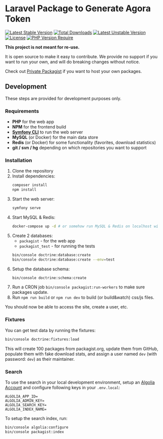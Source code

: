 # Laravel Package to Generate Agora Token

[![Latest Stable Version](http://poser.pugx.org/phpunit/phpunit/v)](https://packagist.org/packages/phpunit/phpunit) [![Total Downloads](http://poser.pugx.org/phpunit/phpunit/downloads)](https://packagist.org/packages/phpunit/phpunit) [![Latest Unstable Version](http://poser.pugx.org/phpunit/phpunit/v/unstable)](https://packagist.org/packages/phpunit/phpunit) [![License](http://poser.pugx.org/phpunit/phpunit/license)](https://packagist.org/packages/phpunit/phpunit) [![PHP Version Require](http://poser.pugx.org/phpunit/phpunit/require/php)](https://packagist.org/packages/phpunit/phpunit)

**This project is not meant for re-use.**

It is open source to make it easy to contribute. We provide no support
if you want to run your own, and will do breaking changes without notice.

Check out [Private Packagist](https://packagist.com/) if you want to
host your own packages.

## Development

These steps are provided for development purposes only.

### Requirements

- **PHP** for the web app
- **NPM** for the frontend build
- **[Symfony CLI](https://symfony.com/download)** to run the web server
- **MySQL** (or Docker) for the main data store
- **Redis** (or Docker) for some functionality (favorites, download statistics)
- **git / svn / hg** depending on which repositories you want to support

### Installation

1. Clone the repository
2. Install dependencies:
   ```bash
   composer install
   npm install
   ```
3. Start the web server:
   ```bash
   symfony serve
   ```
4. Start MySQL & Redis:
   ```bash
   docker-compose up -d # or somehow run MySQL & Redis on localhost without docker
   ```
5. Create 2 databases:
    - `packagist` - for the web app
    - `packagist_test` - for running the tests
   ```bash
   bin/console doctrine:database:create
   bin/console doctrine:database:create --env=test
   ```
6. Setup the database schema:
   ```bash
   bin/console doctrine:schema:create
   ```
7. Run a CRON job `bin/console packagist:run-workers` to make sure packages update.
8. Run `npm run build` or `npm run dev` to build (or build&watch) css/js files.

You should now be able to access the site, create a user, etc.

### Fixtures

You can get test data by running the fixtures:

```bash
bin/console doctrine:fixtures:load
 ```

This will create 100 packages from packagist.org, update them from GitHub,
populate them with fake download stats, and assign a user named `dev`
(with password: `dev`) as their maintainer.

### Search

To use the search in your local development environment, setup an
[Algolia Account](https://www.algolia.com/) and configure following keys
in your `.env.local`:

```dotenv
ALGOLIA_APP_ID=
ALGOLIA_ADMIN_KEY=
ALGOLIA_SEARCH_KEY=
ALGOLIA_INDEX_NAME=
```

To setup the search index, run:

```bash
bin/console algolia:configure
bin/console packagist:index
```

